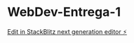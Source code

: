 # WebDev-Entrega-1

[Edit in StackBlitz next generation editor ⚡️](https://stackblitz.com/~/github.com/Bladeplan/WebDev-Entrega-1)